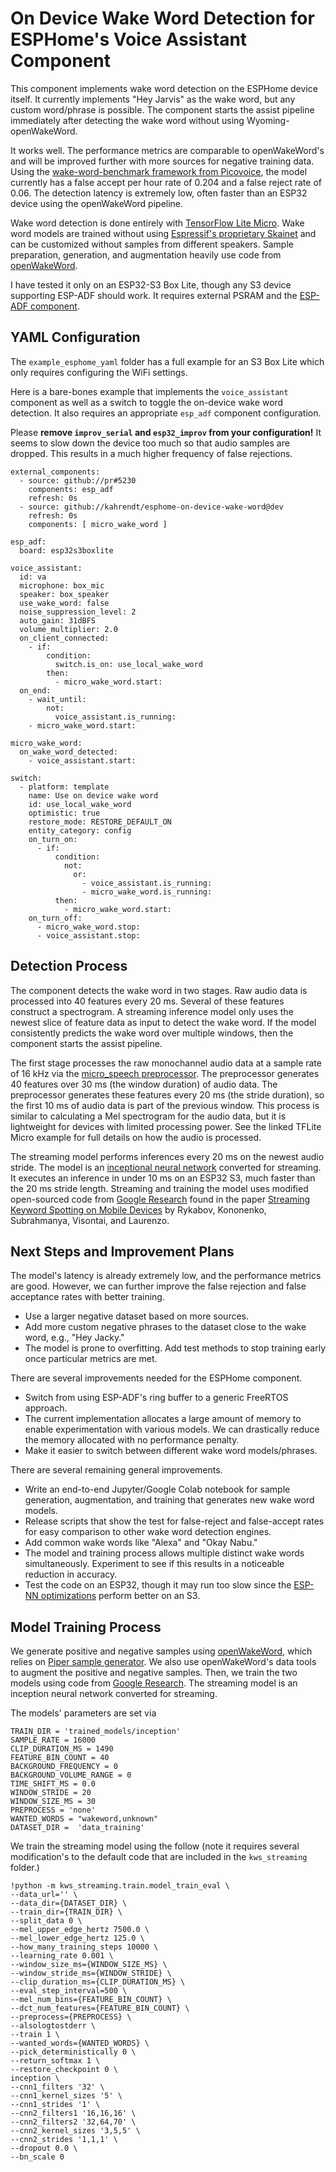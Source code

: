# On Device Wake Word Detection for ESPHome's Voice Assistant Component

This component implements wake word detection on the ESPHome device itself. It currently implements "Hey Jarvis" as the wake word, but any custom word/phrase is possible. The component starts the assist pipeline immediately after detecting the wake word without using Wyoming-openWakeWord.

It works well. The performance metrics are comparable to openWakeWord's and will be improved further with more sources for negative training data. Using the [wake-word-benchmark framework from Picovoice](https://github.com/Picovoice/wake-word-benchmark), the model currently has a false accept per hour rate of 0.204 and a false reject rate of 0.06. The detection latency is extremely low, often faster than an ESP32 device using the openWakeWord pipeline.

Wake word detection is done entirely with [TensorFlow Lite Micro](https://github.com/espressif/esp-tflite-micro/). Wake word models are trained without using [Espressif's proprietary Skainet](https://github.com/espressif/esp-skainet) and can be customized without samples from different speakers. Sample preparation, generation, and augmentation heavily use code from [openWakeWord](https://github.com/dscripka/openWakeWord).

I have tested it only on an ESP32-S3 Box Lite, though any S3 device supporting ESP-ADF should work. It requires external PSRAM and the [ESP-ADF component](https://github.com/esphome/esphome/pull/5230).

## YAML Configuration

The ``example_esphome_yaml`` folder has a full example for an S3 Box Lite which only requires configuring the WiFi settings.

Here is a bare-bones example that implements the ``voice_assistant`` component as well as a switch to toggle the on-device wake word detection. It also requires an appropriate ``esp_adf`` component configuration.

Please **remove ``improv_serial`` and ``esp32_improv`` from your configuration!** It seems to slow down the device too much so that audio samples are dropped. This results in a much higher frequency of false rejections.

```
external_components:
  - source: github://pr#5230
    components: esp_adf
    refresh: 0s
  - source: github://kahrendt/esphome-on-device-wake-word@dev
    refresh: 0s
    components: [ micro_wake_word ]

esp_adf:
  board: esp32s3boxlite

voice_assistant:
  id: va
  microphone: box_mic
  speaker: box_speaker
  use_wake_word: false
  noise_suppression_level: 2
  auto_gain: 31dBFS
  volume_multiplier: 2.0
  on_client_connected:
    - if:
        condition:
          switch.is_on: use_local_wake_word
        then:
          - micro_wake_word.start:
  on_end:
    - wait_until:
        not:
          voice_assistant.is_running:
    - micro_wake_word.start:

micro_wake_word:
  on_wake_word_detected:
    - voice_assistant.start:

switch:
  - platform: template
    name: Use on device wake word
    id: use_local_wake_word
    optimistic: true
    restore_mode: RESTORE_DEFAULT_ON
    entity_category: config
    on_turn_on:
      - if:
          condition:
            not:
              or:
                - voice_assistant.is_running:
                - micro_wake_word.is_running:
          then:
            - micro_wake_word.start:
    on_turn_off:
      - micro_wake_word.stop:
      - voice_assistant.stop:
```

## Detection Process

The component detects the wake word in two stages. Raw audio data is processed into 40 features every 20 ms. Several of these features construct a spectrogram. A streaming inference model only uses the newest slice of feature data as input to detect the wake word. If the model consistently predicts the wake word over multiple windows, then the component starts the assist pipeline.

The first stage processes the raw monochannel audio data at a sample rate of 16 kHz via the [micro_speech preprocessor](https://github.com/tensorflow/tflite-micro/tree/main/tensorflow/lite/micro/examples/micro_speech). The preprocessor generates 40 features over 30 ms (the window duration) of audio data. The preprocessor generates these features every 20 ms (the stride duration), so the first 10 ms of audio data is part of the previous window. This process is similar to calculating a Mel spectrogram for the audio data, but it is lightweight for devices with limited processing power. See the linked TFLite Micro example for full details on how the audio is processed.

The streaming model performs inferences every 20 ms on the newest audio stride. The model is an [inceptional neural network](https://towardsdatascience.com/a-simple-guide-to-the-versions-of-the-inception-network-7fc52b863202?gi=6bc760f44aef) converted for streaming. It executes an inference in under 10 ms on an ESP32 S3, much faster than the 20 ms stride length. Streaming and training the model uses modified open-sourced code from [Google Research](https://github.com/google-research/google-research/tree/master/kws_streaming) found in the paper [Streaming Keyword Spotting on Mobile Devices](https://arxiv.org/pdf/2005.06720.pdf) by Rykabov, Kononenko, Subrahmanya, Visontai, and Laurenzo.

## Next Steps and Improvement Plans

The model's latency is already extremely low, and the performance metrics are good. However, we can further improve the false rejection and false acceptance rates with better training.

  - Use a larger negative dataset based on more sources.
  - Add more custom negative phrases to the dataset close to the wake word, e.g., "Hey Jacky."
  - The model is prone to overfitting. Add test methods to stop training early once particular metrics are met.

There are several improvements needed for the ESPHome component.

  - Switch from using ESP-ADF's ring buffer to a generic FreeRTOS approach.
  - The current implementation allocates a large amount of memory to enable experimentation with various models. We can drastically reduce the memory allocated with no performance penalty.
  - Make it easier to switch between different wake word models/phrases.

There are several remaining general improvements.

  - Write an end-to-end Jupyter/Google Colab notebook for sample generation, augmentation, and training that generates new wake word models.
  - Release scripts that show the test for false-reject and false-accept rates for easy comparison to other wake word detection engines.
  - Add common wake words like "Alexa" and "Okay Nabu."
  - The model and training process allows multiple distinct wake words simultaneously. Experiment to see if this results in a noticeable reduction in accuracy.  
  - Test the code on an ESP32, though it may run too slow since the [ESP-NN optimizations](https://github.com/espressif/esp-nn) perform better on an S3.

## Model Training Process

We generate positive and negative samples using [openWakeWord](https://github.com/dscripka/openWakeWord), which relies on [Piper sample generator](https://github.com/rhasspy/piper-sample-generator). We also use openWakeWord's data tools to augment the positive and negative samples. Then, we train the two models using code from [Google Research](https://github.com/google-research/google-research/tree/master/kws_streaming). The streaming model is an inception neural network converted for streaming.

The models' parameters are set via

```
TRAIN_DIR = 'trained_models/inception'
SAMPLE_RATE = 16000
CLIP_DURATION_MS = 1490
FEATURE_BIN_COUNT = 40
BACKGROUND_FREQUENCY = 0
BACKGROUND_VOLUME_RANGE = 0
TIME_SHIFT_MS = 0.0
WINDOW_STRIDE = 20
WINDOW_SIZE_MS = 30
PREPROCESS = 'none'
WANTED_WORDS = "wakeword,unknown"
DATASET_DIR =  'data_training'
```

We train the streaming model using the follow (note it requires several modification's to the default code that are included in the ``kws_streaming`` folder.)

```
!python -m kws_streaming.train.model_train_eval \
--data_url='' \
--data_dir={DATASET_DIR} \
--train_dir={TRAIN_DIR} \
--split_data 0 \
--mel_upper_edge_hertz 7500.0 \
--mel_lower_edge_hertz 125.0 \
--how_many_training_steps 10000 \
--learning_rate 0.001 \
--window_size_ms={WINDOW_SIZE_MS} \
--window_stride_ms={WINDOW_STRIDE} \
--clip_duration_ms={CLIP_DURATION_MS} \
--eval_step_interval=500 \
--mel_num_bins={FEATURE_BIN_COUNT} \
--dct_num_features={FEATURE_BIN_COUNT} \
--preprocess={PREPROCESS} \
--alsologtostderr \
--train 1 \
--wanted_words={WANTED_WORDS} \
--pick_deterministically 0 \
--return_softmax 1 \
--restore_checkpoint 0 \
inception \
--cnn1_filters '32' \
--cnn1_kernel_sizes '5' \
--cnn1_strides '1' \
--cnn2_filters1 '16,16,16' \
--cnn2_filters2 '32,64,70' \
--cnn2_kernel_sizes '3,5,5' \
--cnn2_strides '1,1,1' \
--dropout 0.0 \
--bn_scale 0
```